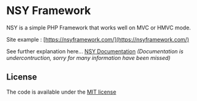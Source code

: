 # NSY Framework
NSY is a simple PHP Framework that works well on MVC or HMVC mode.

Site example :
[https://nsyframework.com/](https://nsyframework.com/)

See further explanation here... [NSY Documentation](https://github.com/kazuyamarino/nsy-docs/blob/master/README.md) *(Documentation is undercontruction, sorry for many information have been missed)*

## License
The code is available under the [MIT license](LICENSE.txt)
